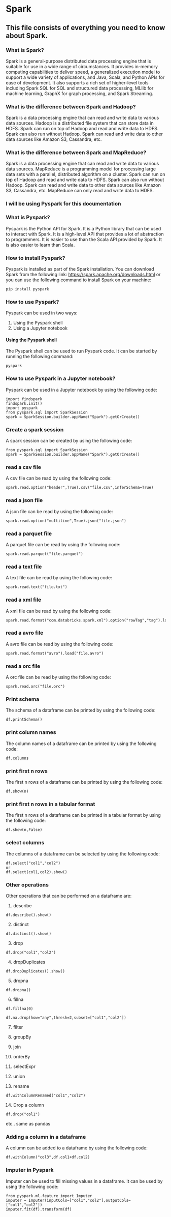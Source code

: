 # Spark
## This file consists of everything you need to know about Spark.
### What is Spark?
Spark is a general-purpose distributed data processing engine that is suitable for use in a wide range of circumstances. It provides in-memory computing capabilities to deliver speed, a generalized execution model to support a wide variety of applications, and Java, Scala, and Python APIs for ease of development. It also supports a rich set of higher-level tools including Spark SQL for SQL and structured data processing, MLlib for machine learning, GraphX for graph processing, and Spark Streaming.
### What is the difference between Spark and Hadoop?
Spark is a data processing engine that can read and write data to various data sources. Hadoop is a distributed file system that can store data in HDFS. Spark can run on top of Hadoop and read and write data to HDFS. Spark can also run without Hadoop. Spark can read and write data to other data sources like Amazon S3, Cassandra, etc.
### What is the difference between Spark and MapReduce?
Spark is a data processing engine that can read and write data to various data sources. MapReduce is a programming model for processing large data sets with a parallel, distributed algorithm on a cluster. Spark can run on top of Hadoop and read and write data to HDFS. Spark can also run without Hadoop. Spark can read and write data to other data sources like Amazon S3, Cassandra, etc. MapReduce can only read and write data to HDFS.

### I will be using Pyspark for this documentation
### What is Pyspark?
Pyspark is the Python API for Spark. It is a Python library that can be used to interact with Spark. It is a high-level API that provides a lot of abstraction to programmers. It is easier to use than the Scala API provided by Spark. It is also easier to learn than Scala. 
### How to install Pyspark?
Pyspark is installed as part of the Spark installation. You can download Spark from the following link: https://spark.apache.org/downloads.html
or you can use the following command to install Spark on your machine:
```
pip install pyspark
```
### How to use Pyspark?
Pyspark can be used in two ways:
1. Using the Pyspark shell
2. Using a Jupyter notebook
#### Using the Pyspark shell
The Pyspark shell can be used to run Pyspark code. It can be started by running the following command:
```
pyspark
```
### How to use Pyspark in a Jupyter notebook?
Pyspark can be used in a Jupyter notebook by using the following code:
```
import findspark
findspark.init()
import pyspark
from pyspark.sql import SparkSession
spark = SparkSession.builder.appName("Spark").getOrCreate()
```
### Create a spark session
A spark session can be created by using the following code:
```
from pyspark.sql import SparkSession
spark = SparkSession.builder.appName("Spark").getOrCreate()
```
### read a csv file
A csv file can be read by using the following code:
```
spark.read.option("header",True).csv("file.csv",inferSchema=True)
```
### read a json file
A json file can be read by using the following code:
```
spark.read.option("multiline",True).json("file.json")
```
### read a parquet file
A parquet file can be read by using the following code:
```
spark.read.parquet("file.parquet")
```
### read a text file
A text file can be read by using the following code:
```
spark.read.text("file.txt")
```
### read a xml file
A xml file can be read by using the following code:
```
spark.read.format("com.databricks.spark.xml").option("rowTag","tag").load("file.xml")
```
### read a avro file
A avro file can be read by using the following code:
```
spark.read.format("avro").load("file.avro")
```
### read a orc file
A orc file can be read by using the following code:
```
spark.read.orc("file.orc")
```
### Print schema
The schema of a dataframe can be printed by using the following code:
```
df.printSchema()
```
### print column names
The column names of a dataframe can be printed by using the following code:
```
df.columns
```
### print first n rows
The first n rows of a dataframe can be printed by using the following code:
```
df.show(n)
```
### print first n rows in a tabular format
The first n rows of a dataframe can be printed in a tabular format by using the following code:
```
df.show(n,False)
```
### select columns
The columns of a dataframe can be selected by using the following code:
```
df.select("col1","col2")
or
df.select(col1,col2).show()
```
### Other operations
Other operations that can be performed on a dataframe are:
1. describe
```
df.describe().show()
```
2. distinct
```
df.distinct().show()
```
3. drop
```
df.drop("col1","col2")
```
4. dropDuplicates
```
df.dropDuplicates().show()
```
5. dropna
```
df.dropna()
```
6. fillna
```
df.fillna(0)
```

```
df.na.drop(how="any",thresh=2,subset=["col1","col2"])
```
7. filter

8. groupBy
9. join
10. orderBy
11. selectExpr
12. union
13. rename
```
df.withColumnRenamed("col1","col2")
```
14. Drop a column
```
df.drop("col1")
```

etc.. same as pandas

### Adding a column in a dataframe
A column can be added to a dataframe by using the following code:
```
df.withColumn("col3",df.col1+df.col2)
```
### Imputer in Pyspark
Imputer can be used to fill missing values in a dataframe. It can be used by using the following code:
```
from pyspark.ml.feature import Imputer
imputer = Imputer(inputCols=["col1","col2"],outputCols=["col1","col2"])
imputer.fit(df).transform(df)
```
